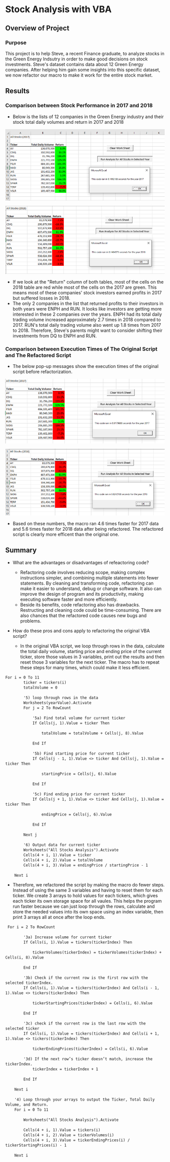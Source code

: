 # Stock Analysis with VBA

## Overview of Project

### Purpose
This project is to help Steve, a recent Finance graduate, to analyze stocks in the Green Energy Indsutry in order to make good decisions on stock investments.
Steve's dataset contains data about 12 Green Energy companies. After helping him gain some insights into this specific dataset, we now refactor our macro to make it work for the entire stock market.

## Results

### Comparison between Stock Performance in 2017 and 2018
* Below is the lists of 12 companies in the Green Energy industry and their stock total daily volumes and return in 2017 and 2018

!["Stock Volumes & Returns 2017" Line Chart](https://github.com/nhipqnguyen/stock-analysis/blob/main/Resources/VBA_Challenge_2017.png)

!["Stock Volumes & Returns 2018" Line Chart](https://github.com/nhipqnguyen/stock-analysis/blob/main/Resources/VBA_Challenge_2018.png)

* If we look at the "Return" column of both tables, most of the cells on the 2018 table are red while most of the cells on the 2017 are green. This means most of these companies' stock investors earned profits in 2017 but suffered losses in 2018.
* The only 2 companies in the list that returned profits to their investors in both years were ENPH and RUN. It looks like investors are getting more interested in these 2 companies over the years. ENPH had its total daily trading volume increased approximately 2.7 times in 2018 compared to 2017. RUN's total daily trading volume also went up 1.8 times from 2017 to 2018. Therefore, Steve's parents might want to consider shifting their investments from DQ to ENPH and RUN.

### Comparison between Execution Times of The Original Script and The Refactored Script
* The below pop-up messages show the execution times of the original script before refactorization.

!["Execution Time of Original Script" Line Chart](https://github.com/nhipqnguyen/stock-analysis/blob/main/Resources/VBA_Challenge_2017_original_script.png)

!["Execution Time of Original Script" Line Chart](https://github.com/nhipqnguyen/stock-analysis/blob/main/Resources/VBA_Challenge_2018_original_script.png)

* Based on these numbers, the macro ran 4.6 times faster for 2017 data and 5.6 times faster for 2018 data after being refactored. The refactored script is clearly more efficent than the original one.

## Summary

- What are the advantages or disadvantages of refeactoring code?
  *  Refactoring code involves reducing scope, making complex instructions simpler, and combining multiple statements into fewer statements. By cleaning and transforming code, refactoring can make it easier to understand, debug or change software. It also can improve the design of program and its productivity, making executing software faster and more efficiently.
  *  Beside its benefits, code refactoring also has drawbacks. Restructing and cleaning code could be time-consuming. There are also chances that the refactored code causes new bugs and problems.

- How do these pros and cons apply to refactoring the original VBA script?
  *  In the original VBA script, we loop through rows in the data, calculate the total daily volume, starting price and ending price of the current ticker, store those values in 3 variables, print out the results and then reset those 3 variables for the next ticker. The macro has to repeat these steps for many times, which could make it less efficient.

```
For i = 0 To 11
        ticker = tickers(i)
        totalVolume = 0
   
        '5) loop through rows in the data
        Worksheets(yearValue).Activate
        For j = 2 To RowCount
        
            '5a) Find total volume for current ticker
            If Cells(j, 1).Value = ticker Then

                totalVolume = totalVolume + Cells(j, 8).Value

            End If
       
            '5b) Find starting price for current ticker
            If Cells(j - 1, 1).Value <> ticker And Cells(j, 1).Value = ticker Then

                startingPrice = Cells(j, 6).Value

            End If
       
            '5c) Find ending price for current ticker
            If Cells(j + 1, 1).Value <> ticker And Cells(j, 1).Value = ticker Then

                endingPrice = Cells(j, 6).Value
            
            End If

        Next j
   
        '6) Output data for current ticker
        Worksheets("All Stocks Analysis").Activate
        Cells(4 + i, 1).Value = ticker
        Cells(4 + i, 2).Value = totalVolume
        Cells(4 + i, 3).Value = endingPrice / startingPrice - 1

    Next i
```
  *  Therefore, we refactored the script by making the macro do fewer steps. Instead of using the same 3 variables and having to reset them for each ticker. We create 3 arrays to hold values for each tickers, which gives each ticker its own storage space for all vaules. This helps the program run faster because we can just loop through the rows, calculate and store the needed values into its own space using an index variable, then print 3 arrays all at once after the loop ends.

```
 For i = 2 To RowCount
    
        '3a) Increase volume for current ticker
        If Cells(i, 1).Value = tickers(tickerIndex) Then
            
            tickerVolumes(tickerIndex) = tickerVolumes(tickerIndex) + Cells(i, 8).Value
        
        End If
        
        '3b) Check if the current row is the first row with the selected tickerIndex.
        If Cells(i, 1).Value = tickers(tickerIndex) And Cells(i - 1, 1).Value <> tickers(tickerIndex) Then
            
            tickerStartingPrices(tickerIndex) = Cells(i, 6).Value
        
        End If
                         
        '3c) check if the current row is the last row with the selected ticker
        If Cells(i, 1).Value = tickers(tickerIndex) And Cells(i + 1, 1).Value <> tickers(tickerIndex) Then
            
            tickerEndingPrices(tickerIndex) = Cells(i, 6).Value
                
        '3d) If the next row’s ticker doesn’t match, increase the tickerIndex.
            tickerIndex = tickerIndex + 1
        
        End If
    
    Next i
    
    '4) Loop through your arrays to output the Ticker, Total Daily Volume, and Return.
    For i = 0 To 11
        
        Worksheets("All Stocks Analysis").Activate
        
        Cells(4 + i, 1).Value = tickers(i)
        Cells(4 + i, 2).Value = tickerVolumes(i)
        Cells(4 + i, 3).Value = tickerEndingPrices(i) / tickerStartingPrices(i) - 1
        
    Next i
```
